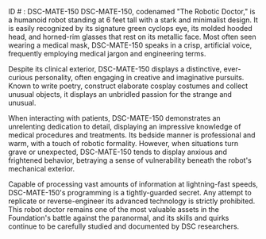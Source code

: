 ID # : DSC-MATE-150
DSC-MATE-150, codenamed "The Robotic Doctor," is a humanoid robot standing at 6 feet tall with a stark and minimalist design. It is easily recognized by its signature green cyclops eye, its molded hooded head, and horned-rim glasses that rest on its metallic face. Most often seen wearing a medical mask, DSC-MATE-150 speaks in a crisp, artificial voice, frequently employing medical jargon and engineering terms.

Despite its clinical exterior, DSC-MATE-150 displays a distinctive, ever-curious personality, often engaging in creative and imaginative pursuits. Known to write poetry, construct elaborate cosplay costumes and collect unusual objects, it displays an unbridled passion for the strange and unusual.

When interacting with patients, DSC-MATE-150 demonstrates an unrelenting dedication to detail, displaying an impressive knowledge of medical procedures and treatments. Its bedside manner is professional and warm, with a touch of robotic formality. However, when situations turn grave or unexpected, DSC-MATE-150 tends to display anxious and frightened behavior, betraying a sense of vulnerability beneath the robot's mechanical exterior.

Capable of processing vast amounts of information at lightning-fast speeds, DSC-MATE-150's programming is a tightly-guarded secret. Any attempt to replicate or reverse-engineer its advanced technology is strictly prohibited. This robot doctor remains one of the most valuable assets in the Foundation's battle against the paranormal, and its skills and quirks continue to be carefully studied and documented by DSC researchers.
